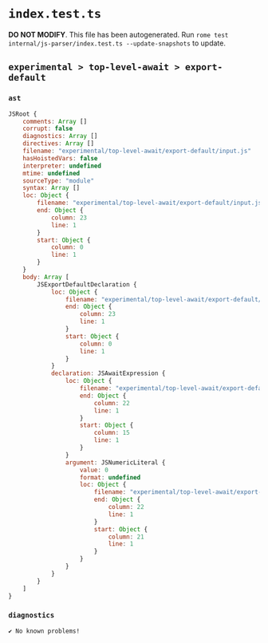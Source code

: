 # `index.test.ts`

**DO NOT MODIFY**. This file has been autogenerated. Run `rome test internal/js-parser/index.test.ts --update-snapshots` to update.

## `experimental > top-level-await > export-default`

### `ast`

```javascript
JSRoot {
	comments: Array []
	corrupt: false
	diagnostics: Array []
	directives: Array []
	filename: "experimental/top-level-await/export-default/input.js"
	hasHoistedVars: false
	interpreter: undefined
	mtime: undefined
	sourceType: "module"
	syntax: Array []
	loc: Object {
		filename: "experimental/top-level-await/export-default/input.js"
		end: Object {
			column: 23
			line: 1
		}
		start: Object {
			column: 0
			line: 1
		}
	}
	body: Array [
		JSExportDefaultDeclaration {
			loc: Object {
				filename: "experimental/top-level-await/export-default/input.js"
				end: Object {
					column: 23
					line: 1
				}
				start: Object {
					column: 0
					line: 1
				}
			}
			declaration: JSAwaitExpression {
				loc: Object {
					filename: "experimental/top-level-await/export-default/input.js"
					end: Object {
						column: 22
						line: 1
					}
					start: Object {
						column: 15
						line: 1
					}
				}
				argument: JSNumericLiteral {
					value: 0
					format: undefined
					loc: Object {
						filename: "experimental/top-level-await/export-default/input.js"
						end: Object {
							column: 22
							line: 1
						}
						start: Object {
							column: 21
							line: 1
						}
					}
				}
			}
		}
	]
}
```

### `diagnostics`

```
✔ No known problems!

```
